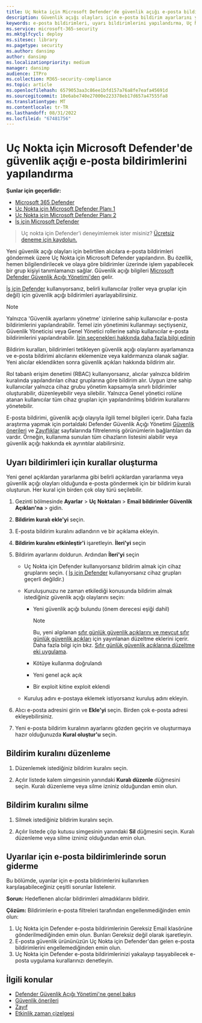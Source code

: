 ```yaml
---
title: Uç Nokta için Microsoft Defender'de güvenlik açığı e-posta bildirimlerini yapılandırma
description: Güvenlik açığı olayları için e-posta bildirim ayarlarını yapılandırmak için Uç Nokta için Microsoft Defender kullanın.
keywords: e-posta bildirimleri, uyarı bildirimlerini yapılandırma, Uç Nokta için Microsoft Defender, Uç Nokta için Microsoft Defender bildirimleri, Uç Nokta için Microsoft Defender uyarıları, Windows Enterprise, Windows Education
ms.service: microsoft-365-security
ms.mktglfcycl: deploy
ms.sitesec: library
ms.pagetype: security
ms.author: dansimp
author: dansimp
ms.localizationpriority: medium
manager: dansimp
audience: ITPro
ms.collection: M365-security-compliance
ms.topic: article
ms.openlocfilehash: 6579053aa3c86ee1bfd157a76a8fe7eafa45691d
ms.sourcegitcommit: 10e6abe740e27000e223378eb17d657a47555fa8
ms.translationtype: MT
ms.contentlocale: tr-TR
ms.lasthandoff: 08/31/2022
ms.locfileid: "67481756"
---
```

# <a name="configure-vulnerability-email-notifications-in-microsoft-defender-for-endpoint"></a>Uç Nokta için Microsoft Defender'de güvenlik açığı e-posta bildirimlerini yapılandırma

**Şunlar için geçerlidir:**
- [Microsoft 365 Defender](https://go.microsoft.com/fwlink/?linkid=2118804)
- [Uç Nokta için Microsoft Defender Planı 1](https://go.microsoft.com/fwlink/p/?linkid=2154037)
- [Uç Nokta için Microsoft Defender Planı 2](https://go.microsoft.com/fwlink/p/?linkid=2154037)
- [İş için Microsoft Defender](../defender-business/mdb-overview.md)

> Uç nokta için Defender'i deneyimlemek ister misiniz? [Ücretsiz deneme için kaydolun.](https://signup.microsoft.com/create-account/signup?products=7f379fee-c4f9-4278-b0a1-e4c8c2fcdf7e&ru=https://aka.ms/MDEp2OpenTrial?ocid=docs-wdatp-emailconfig-abovefoldlink)

Yeni güvenlik açığı olayları için belirtilen alıcılara e-posta bildirimleri göndermek üzere Uç Nokta için Microsoft Defender yapılandırın. Bu özellik, hemen bilgilendirilecek ve olaya göre bildirimler üzerinde işlem yapabilecek bir grup kişiyi tanımlamanızı sağlar. Güvenlik açığı bilgileri [Microsoft Defender Güvenlik Açığı Yönetimi'den](next-gen-threat-and-vuln-mgt.md) gelir.

[İş için Defender](../defender-business/mdb-overview.md) kullanıyorsanız, belirli kullanıcılar (roller veya gruplar için değil) için güvenlik açığı bildirimleri ayarlayabilirsiniz.

> [!NOTE]
> Yalnızca 'Güvenlik ayarlarını yönetme' izinlerine sahip kullanıcılar e-posta bildirimlerini yapılandırabilir. Temel izin yönetimini kullanmayı seçtiyseniz, Güvenlik Yöneticisi veya Genel Yönetici rollerine sahip kullanıcılar e-posta bildirimlerini yapılandırabilir. [İzin seçenekleri hakkında daha fazla bilgi edinin](user-roles.md)

Bildirim kuralları, bildirimleri tetikleyen güvenlik açığı olaylarını ayarlamanıza ve e-posta bildirimi alıcılarını eklemenize veya kaldırmanıza olanak sağlar. Yeni alıcılar eklendikten sonra güvenlik açıkları hakkında bildirim alır.

Rol tabanlı erişim denetimi (RBAC) kullanıyorsanız, alıcılar yalnızca bildirim kuralında yapılandırılan cihaz gruplarına göre bildirim alır. Uygun izne sahip kullanıcılar yalnızca cihaz grubu yönetim kapsamıyla sınırlı bildirimler oluşturabilir, düzenleyebilir veya silebilir. Yalnızca Genel yönetici rolüne atanan kullanıcılar tüm cihaz grupları için yapılandırılmış bildirim kurallarını yönetebilir.

E-posta bildirimi, güvenlik açığı olayıyla ilgili temel bilgileri içerir. Daha fazla araştırma yapmak için portaldaki Defender Güvenlik Açığı Yönetimi [Güvenlik önerileri](tvm-security-recommendation.md) ve [Zayıflıklar](tvm-weaknesses.md) sayfalarında filtrelenmiş görünümlerin bağlantıları da vardır. Örneğin, kullanıma sunulan tüm cihazların listesini alabilir veya güvenlik açığı hakkında ek ayrıntılar alabilirsiniz.

## <a name="create-rules-for-alert-notifications"></a>Uyarı bildirimleri için kurallar oluşturma

Yeni genel açıklardan yararlanma gibi belirli açıklardan yararlanma veya güvenlik açığı olayları olduğunda e-posta göndermek için bir bildirim kuralı oluşturun. Her kural için birden çok olay türü seçilebilir.

1. Gezinti bölmesinde **Ayarlar** \> **Uç Noktaları** \> **Email bildirimler Güvenlik Açıkları'na** \> gidin.

2. **Bildirim kuralı ekle'yi** seçin.

3. E-posta bildirim kuralını adlandırın ve bir açıklama ekleyin.

4. **Bildirim kuralını etkinleştir'i** işaretleyin. **İleri'yi** seçin

5. Bildirim ayarlarını doldurun. Ardından **İleri'yi** seçin

    - Uç Nokta için Defender kullanıyorsanız bildirim almak için cihaz gruplarını seçin. ( [İş için Defender](../defender-business/mdb-overview.md) kullanıyorsanız cihaz grupları geçerli değildir.)
    - Kuruluşunuzu ne zaman etkilediği konusunda bildirim almak istediğiniz güvenlik açığı olaylarını seçin:
        - Yeni güvenlik açığı bulundu (önem derecesi eşiği dahil)

            > [!NOTE]
            > Bu, yeni algılanan [sıfır günlük güvenlik açıklarını ve mevcut sıfır günlük güvenlik açıkları](tvm-zero-day-vulnerabilities.md) için yayınlanan düzeltme eklerini içerir. Daha fazla bilgi için bkz. [Sıfır günlük güvenlik açıklarına düzeltme eki uygulama](tvm-zero-day-vulnerabilities.md#patching-zero-day-vulnerabilities).

        - Kötüye kullanma doğrulandı
        - Yeni genel açık açık
        - Bir exploit kitine exploit eklendi

    - Kuruluş adını e-postaya eklemek istiyorsanız kuruluş adını ekleyin.

6. Alıcı e-posta adresini girin ve **Ekle'yi** seçin. Birden çok e-posta adresi ekleyebilirsiniz.

7. Yeni e-posta bildirim kuralının ayarlarını gözden geçirin ve oluşturmaya hazır olduğunuzda **Kural oluştur'u** seçin.

## <a name="edit-a-notification-rule"></a>Bildirim kuralını düzenleme

1. Düzenlemek istediğiniz bildirim kuralını seçin.

2. Açılır listede kalem simgesinin yanındaki **Kuralı düzenle** düğmesini seçin. Kuralı düzenleme veya silme izniniz olduğundan emin olun.

## <a name="delete-notification-rule"></a>Bildirim kuralını silme

1. Silmek istediğiniz bildirim kuralını seçin.

2. Açılır listede çöp kutusu simgesinin yanındaki **Sil** düğmesini seçin. Kuralı düzenleme veya silme izniniz olduğundan emin olun.

## <a name="troubleshoot-email-notifications-for-alerts"></a>Uyarılar için e-posta bildirimlerinde sorun giderme

Bu bölümde, uyarılar için e-posta bildirimlerini kullanırken karşılaşabileceğiniz çeşitli sorunlar listelenir.

**Sorun:** Hedeflenen alıcılar bildirimleri almadıklarını bildirir.

**Çözüm:** Bildirimlerin e-posta filtreleri tarafından engellenmediğinden emin olun:

1. Uç Nokta için Defender e-posta bildirimlerinin Gereksiz Email klasörüne gönderilmediğinden emin olun. Bunları Gereksiz değil olarak işaretleyin.
2. E-posta güvenlik ürününüzün Uç Nokta için Defender'dan gelen e-posta bildirimlerini engellemediğinden emin olun.
3. Uç Nokta için Defender e-posta bildirimlerinizi yakalayıp taşıyabilecek e-posta uygulama kurallarınızı denetleyin.

## <a name="related-topics"></a>İlgili konular

- [Defender Güvenlik Açığı Yönetimi'ne genel bakış](next-gen-threat-and-vuln-mgt.md)
- [Güvenlik önerileri](tvm-security-recommendation.md)
- [Zayıf](tvm-weaknesses.md)
- [Etkinlik zaman çizelgesi](threat-and-vuln-mgt-event-timeline.md)
